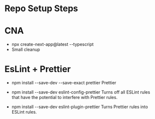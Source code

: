 # Repo Setup Steps 

# CNA
- npx create-next-app@latest --typescript
- Small cleanup

# EsLint + Prettier
- npm install --save-dev --save-exact prettier
Prettier

- npm install --save-dev eslint-config-prettier 
Turns off all ESLint rules that have the potential to interfere with Prettier rules.

- npm install --save-dev eslint-plugin-prettier
Turns Prettier rules into ESLint rules.